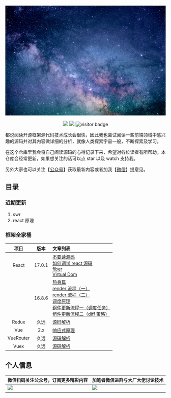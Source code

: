 ![Hy1qYI](./universe.jpeg)

<p align='center'>
<img src="https://img.shields.io/badge/Total%20Reading-1.6M-success">
<img src="https://img.shields.io/badge/Total%20Word%20Count-15328-success">
<img src="https://visitor-badge.laobi.icu/badge?page_id=KieSun.awesome-frontend-source-interpretation" alt="visitor badge"/>  
</p>

都说阅读开源框架源代码技术成长会很快，因此我也尝试阅读一些前端领域中感兴趣的源码并对其内容做详细的分析，就像人类探索宇宙一般，不断探索及学习。

在这个仓库里我会将自己阅读源码的心得记录下来，希望对各位读者有所帮助。本仓库会经常更新，如果想关注的话可以点 star 以及 watch 支持我。

另外大家也可以关注【[公众号](#个人信息)】获取最新内容或者加我【[微信](#个人信息)】提意见。

## 目录

### 近期更新

1. swr
2. react 原理

### 框架全家桶

| 项目  | 版本   | 文章列表                                                     |
|:-------:|:-------:|:------|
| React | 17.0.1 | [不要读源码](./article/react/不要读源码.md)</br>[如何调试 react 源码](./article/react/如何调试%20react%20源码.md)</br>[fiber](./article/react/fiber.md)</br>[Virtual Dom](./article/react/Virtual%20Dom.md) |
|       | 16.8.6 | [热身篇](https://github.com/KieSun/learn-react-essence/blob/master/%E7%83%AD%E8%BA%AB%E7%AF%87.md)</br>[render 流程（一）](https://github.com/KieSun/learn-react-essence/blob/master/render%20%E6%B5%81%E7%A8%8B%EF%BC%88%E4%B8%80%EF%BC%89.md)</br>[render 流程（二）](https://github.com/KieSun/learn-react-essence/blob/master/render%20%E6%B5%81%E7%A8%8B%EF%BC%88%E4%BA%8C%EF%BC%89.md)</br>[调度原理](https://github.com/KieSun/learn-react-essence/blob/master/%E8%B0%83%E5%BA%A6%E5%8E%9F%E7%90%86.md)</br>[组件更新流程一（调度任务）](https://github.com/KieSun/learn-react-essence/blob/master/%E7%BB%84%E4%BB%B6%E6%9B%B4%E6%96%B0%E6%B5%81%E7%A8%8B%E4%B8%80%EF%BC%88%E8%B0%83%E5%BA%A6%E4%BB%BB%E5%8A%A1%EF%BC%89.md)</br>[组件更新流程二（diff 策略）](https://github.com/KieSun/learn-react-essence/blob/master/%E7%BB%84%E4%BB%B6%E6%9B%B4%E6%96%B0%E6%B5%81%E7%A8%8B%E4%BA%8C%EF%BC%88diff%20%E7%AD%96%E7%95%A5%EF%BC%89.md) |
| Redux | 久远   | [源码解析](./article/react/Redux%20源码深度解析.md)            |
| Vue | 2.x   | [响应式原理](./article/vue/响应式原理.md)            |
| VueRouter | 久远   | [源码解析](./article/vue/VueRouter%20源码深度解析.md)            |
| Vuex | 久远   | [源码解析](./article/vue/Vuex%20源码深度解析.md)            |


## 个人信息

| 微信扫码关注公众号，订阅更多精彩内容                                                                 | 加笔者微信进群与大厂大佬讨论技术                                                                    |
| ---------------------------------------------------------------------------------------------------- | --------------------------------------------------------------------------------------------------- |
| <img src="https://yck-1254263422.cos.ap-shanghai.myqcloud.com/20191220223702.jpeg" width="500px;" /> | <img src="https://yck-1254263422.cos.ap-shanghai.myqcloud.com/20191220224224.png" width="260px;" /> |
